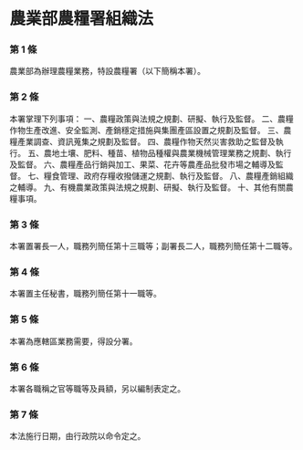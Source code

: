 # 農業部農糧署組織法

### 第 1 條

農業部為辦理農糧業務，特設農糧署（以下簡稱本署）。

### 第 2 條

本署掌理下列事項：
一、農糧政策與法規之規劃、研擬、執行及監督。
二、農糧作物生產改進、安全監測、產銷穩定措施與集團產區設置之規劃及監督。
三、農糧產業調查、資訊蒐集之規劃及監督。
四、農糧作物天然災害救助之監督及執行。
五、農地土壤、肥料、種苗、植物品種權與農業機械管理業務之規劃、執行及監督。
六、農糧產品行銷與加工、果菜、花卉等農產品批發市場之輔導及監督。
七、糧食管理、政府存糧收撥儲運之規劃、執行及監督。
八、農糧產銷組織之輔導。
九、有機農業政策與法規之規劃、研擬、執行及監督。
十、其他有關農糧事項。

### 第 3 條

本署置署長一人，職務列簡任第十三職等；副署長二人，職務列簡任第十二職等。

### 第 4 條

本署置主任秘書，職務列簡任第十一職等。

### 第 5 條

本署為應轄區業務需要，得設分署。

### 第 6 條

本署各職稱之官等職等及員額，另以編制表定之。

### 第 7 條

本法施行日期，由行政院以命令定之。
